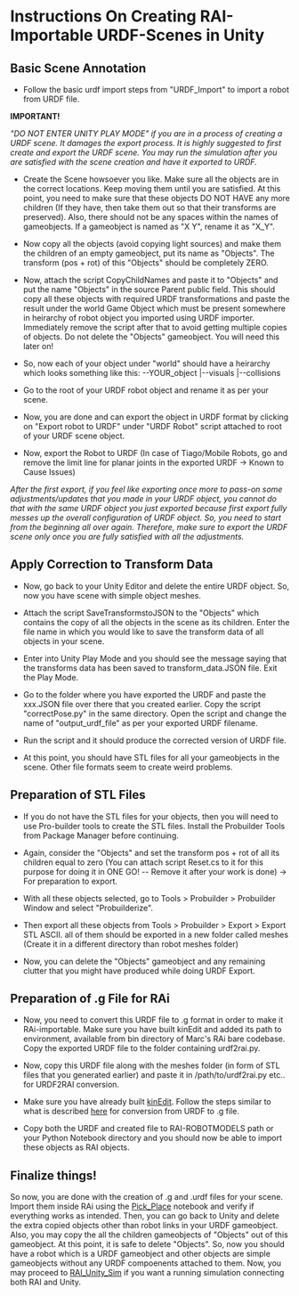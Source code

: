 # Instructions On Creating RAI-Importable URDF-Scenes in Unity

## Basic Scene Annotation
- Follow the basic urdf import steps from "URDF_Import" to import a robot from URDF file. 

**IMPORTANT!**

*"DO NOT ENTER UNITY PLAY MODE" if you are in a process of creating a URDF scene. It damages the export process. It is highly suggested to first create and export the URDF scene. You may run the simulation after you are satisfied with the scene creation and have it exported to URDF.*

- Create the Scene howsoever you like. Make sure all the objects are in the correct locations. Keep moving them until you are satisfied. At this point, you need to make sure that these objects DO NOT HAVE any more children (If they have, then take them out so that their transforms are preserved). Also, there should not be any spaces within the names of gameobjects. If a gameobject is named as "X Y", rename it as "X_Y".

- Now copy all the objects (avoid copying light sources) and make them the children of an empty gameobject, put its name as "Objects". The transform (pos + rot) of this "Objects" should be completely ZERO. 

- Now, attach the script CopyChildNames and paste it to "Objects" and put the name "Objects" in the source Parent public field. This should copy all these objects with required URDF transformations and paste the result under the world Game Object which must be present somewhere in heirarchy of robot object you imported using URDF importer. Immediately remove the script after that to avoid getting multiple copies of objects. Do not delete the "Objects" gameobject. You will need this later on!
- So, now each of your object under "world" should have a heirarchy which looks something like this:
        --YOUR_object
          |--visuals
          |--collisions

- Go to the root of your URDF robot object and rename it as per your scene.

- Now, you are done and can export the object in URDF format by clicking on "Export robot to URDF" under "URDF Robot" script attached to root of your URDF scene object.

- Now, export the Robot to URDF (In case of Tiago/Mobile Robots, go and remove the limit line for planar joints in the exported URDF -> Known to Cause Issues)

*After the first export, if you feel like exporting once more to pass-on some adjustments/updates that you made in your URDF object, you cannot do that with the same URDF object you just exported because first export fully messes up the overall configuration of URDF object. So, you need to start from the beginning all over again. Therefore, make sure to export the URDF scene only once you are fully satisfied with all the adjustments.*

## Apply Correction to Transform Data

- Now, go back to your Unity Editor and delete the entire URDF object. So, now you have scene with simple object meshes.

- Attach the script SaveTransformstoJSON to the "Objects" which contains the copy of all the objects in the scene as its children. Enter the file name in which you would like to save the transform data of all objects in your scene.

- Enter into Unity Play Mode and you should see the message saying that the transforms data has been saved to transform_data.JSON file. Exit the Play Mode.

- Go to the folder where you have exported the URDF and paste the xxx.JSON file over there that you created earlier. Copy the script "correctPose.py" in the same directory. Open the script and change the name of "output_urdf_file" as per your exported URDF filename.

- Run the script and it should produce the corrected version of URDF file.

- At this point, you should have STL files for all your gameobjects in the scene. Other file formats seem to create weird problems.

## Preparation of STL Files

- If you do not have the STL files for your objects, then you will need to use Pro-builder tools to create the STL files. Install the Probuilder Tools from Package Manager before continuing.

- Again, consider the "Objects" and set the transform pos + rot of all its children equal to zero (You can attach script Reset.cs to it for this purpose for doing it in ONE GO! -- Remove it after your work is done) -> For preparation to export.

- With all these objects selected, go to Tools > Probuilder > Probuilder Window and select "Probuilderize".

- Then export all these objects from Tools > Probuilder > Export > Export STL ASCII. all of them should be exported in a new folder called meshes (Create it in a different directory than robot meshes folder)

- Now, you can delete the "Objects" gameobject and any remaining clutter that you might have produced while doing URDF Export.

## Preparation of .g File for RAi
- Now, you need to convert this URDF file to .g format in order to make it RAi-importable. Make sure you have built kinEdit and added its path to environment, available from bin directory of Marc's RAi bare codebase. Copy the exported URDF file to the folder containing urdf2rai.py.

- Now, copy this URDF file along with the meshes folder (in form of STL files that you generated earlier) and paste it in /path/to/urdf2rai.py etc.. for URDF2RAI conversion. 

- Make sure you have already built [kinEdit](https://github.com/MarcToussaint/rai-maintenance/blob/master/help/kinEdit.md). Follow the steps similar to what is described [here](https://github.com/MarcToussaint/rai-robotModels/blob/master/panda/HOWTO.sh) for conversion from URDF to .g file.

- Copy both the URDF and created file to RAI-ROBOTMODELS path or your Python Notebook directory and you should now be able to import these objects as RAI objects.

## Finalize things!
So now, you are done with the creation of .g and .urdf files for your scene. Import them inside RAi using the [Pick_Place](../Example%20RAi%20Scripts/Pick_place.ipynb) notebook and verify if everything works as intended. Then, you can go back to Unity and delete the extra copied objects other than robot links in your URDF gameobject. Also, you may copy the all the children gameobjects of "Objects" out of this gameobject. At this point, it is safe to delete "Objects". So, now you should have a robot which is a URDF gameobject and other objects are simple gameobjects without any URDF compoenents attached to them. Now, you may proceed to [RAI_Unity_Sim](RAI_Unity_Sim.md) if you want a running simulation connecting both RAI and Unity.

